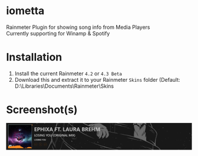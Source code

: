 # iometta
Rainmeter Plugin for showing song info from Media Players<br/>
Currently supporting for Winamp & Spotify

# Installation
1. Install the current Rainmeter ```4.2``` or ```4.3 Beta```
2. Download this and extract it to your Rainmeter ```Skins``` folder (Default: D:\Libraries\Documents\Rainmeter\Skins

# Screenshot(s)
![iometta](https://github.com/aircatcher/iometta/blob/master/screenshots/main.png)
